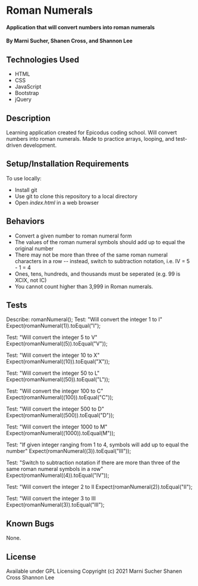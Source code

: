 # Roman Numerals

#### Application that will convert numbers into roman numerals

#### By Marni Sucher, Shanen Cross, and Shannon Lee

## Technologies Used

* HTML
* CSS
* JavaScript
* Bootstrap
* jQuery

## Description

Learning application created for Epicodus coding school. Will convert numbers into roman numerals. Made to practice arrays, looping, and test-driven development.

## Setup/Installation Requirements

To use locally:

* Install git
* Use git to clone this repository to a local directory
* Open _index.html_ in a web browser

## Behaviors

* Convert a given number to roman numeral form
* The values of the roman numeral symbols should add up to equal the original number
* There may not be more than three of the same roman numeral characters in a row -- instead, switch to subtraction notation, i.e. IV = 5 - 1 = 4
* Ones, tens, hundreds, and thousands must be seperated (e.g. 99 is XCIX, not IC)
* You cannot count higher than 3,999 in Roman numerals.

## Tests
Describe: romanNumeral();
Test: "Will convert the integer 1 to I"
Expect(romanNumeral(1)).toEqual("I");

Test: "Will convert the integer 5 to V"
Expect(romanNumeral((5)).toEqual("V"));

Test: "Will convert the integer 10 to X"
Expect(romanNumeral((10)).toEqual("X"));

Test: "Will convert the integer 50 to L"
Expect(romanNumeral((50)).toEqual("L"));

Test: "Will convert the integer 100 to C"
Expect(romanNumeral((100)).toEqual("C"));

Test: "Will convert the integer 500 to D"
Expect(romanNumeral((500)).toEqual("D"));

Test: "Will convert the integer 1000 to M"
Expect(romanNumeral((1000)).toEqual(M"));

Test: "If given integer ranging from 1 to 4, symbols will add up to equal the number"
Expect(romanNumeral((3)).toEqual("III"));

Test: "Switch to subtraction notation if there are more than three of the same roman numeral symbols in a row"
Expect(romanNumeral((4)).toEqual("IV"));

Test: "Will convert the integer 2 to II
Expect(romanNumeral(2)).toEqual("II");

Test: "Will convert the integer 3 to III
Expect(romanNumeral(3)).toEqual("III");



## Known Bugs

None.

## License

Available under GPL Licensing
Copyright (c) 2021 Marni Sucher Shanen Cross Shannon Lee